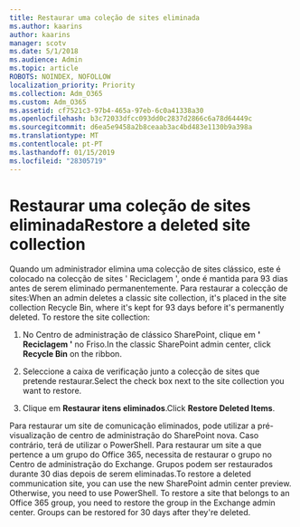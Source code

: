 ```yaml
---
title: Restaurar uma coleção de sites eliminada
ms.author: kaarins
author: kaarins
manager: scotv
ms.date: 5/1/2018
ms.audience: Admin
ms.topic: article
ROBOTS: NOINDEX, NOFOLLOW
localization_priority: Priority
ms.collection: Adm_O365
ms.custom: Adm_O365
ms.assetid: cf7521c3-97b4-465a-97eb-6c0a41338a30
ms.openlocfilehash: b3c72033dfcc093dd0c2837d2866c6a78d64449c
ms.sourcegitcommit: d6ea5e9458a2b8ceaab3ac4bd483e1130b9a398a
ms.translationtype: MT
ms.contentlocale: pt-PT
ms.lasthandoff: 01/15/2019
ms.locfileid: "28305719"
---
```

# <a name="restore-a-deleted-site-collection"></a><span data-ttu-id="a3556-102">Restaurar uma coleção de sites eliminada</span><span class="sxs-lookup"><span data-stu-id="a3556-102">Restore a deleted site collection</span></span>

<span data-ttu-id="a3556-p101">Quando um administrador elimina uma colecção de sites clássico, este é colocado na colecção de sites ' Reciclagem ', onde é mantida para 93 dias antes de serem eliminado permanentemente. Para restaurar a colecção de sites:</span><span class="sxs-lookup"><span data-stu-id="a3556-p101">When an admin deletes a classic site collection, it's placed in the site collection Recycle Bin, where it's kept for 93 days before it's permanently deleted. To restore the site collection:</span></span>
  
1. <span data-ttu-id="a3556-105">No Centro de administração de clássico SharePoint, clique em **' Reciclagem '** no Friso.</span><span class="sxs-lookup"><span data-stu-id="a3556-105">In the classic SharePoint admin center, click **Recycle Bin** on the ribbon.</span></span> 
    
2. <span data-ttu-id="a3556-106">Seleccione a caixa de verificação junto a colecção de sites que pretende restaurar.</span><span class="sxs-lookup"><span data-stu-id="a3556-106">Select the check box next to the site collection you want to restore.</span></span>
    
3. <span data-ttu-id="a3556-107">Clique em **Restaurar itens eliminados**.</span><span class="sxs-lookup"><span data-stu-id="a3556-107">Click **Restore Deleted Items**.</span></span>
    
<span data-ttu-id="a3556-p102">Para restaurar um site de comunicação eliminados, pode utilizar a pré-visualização de centro de administração do SharePoint nova. Caso contrário, terá de utilizar o PowerShell. Para restaurar um site a que pertence a um grupo do Office 365, necessita de restaurar o grupo no Centro de administração do Exchange. Grupos podem ser restaurados durante 30 dias depois de serem eliminadas.</span><span class="sxs-lookup"><span data-stu-id="a3556-p102">To restore a deleted communication site, you can use the new SharePoint admin center preview. Otherwise, you need to use PowerShell. To restore a site that belongs to an Office 365 group, you need to restore the group in the Exchange admin center. Groups can be restored for 30 days after they're deleted.</span></span>
  

